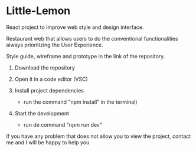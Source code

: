 # Little-Lemon

React project to improve web style and design interface.

Restaurant web that allows users to do the conventional functionalities always prioritizing the User Experience.

Style guide, wireframe and prototype in the link of the repository.

1. Download the repository

2. Open it in a code editor (VSC)

3. Install project dependencies
      - run the command "npm install" in the terminal)

4. Start the development
      - run de command "npm run dev"

If you have any problem that does not allow you to view the project, contact me and I will be happy to help you
